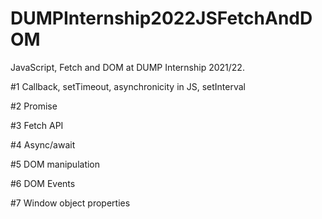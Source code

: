 # DUMPInternship2022JSFetchAndDOM
 JavaScript, Fetch and DOM at DUMP Internship 2021/22. 

#1 Callback, setTimeout, asynchronicity in JS, setInterval

#2 Promise

#3 Fetch API

#4 Async/await

#5 DOM manipulation

#6 DOM Events

#7 Window object properties